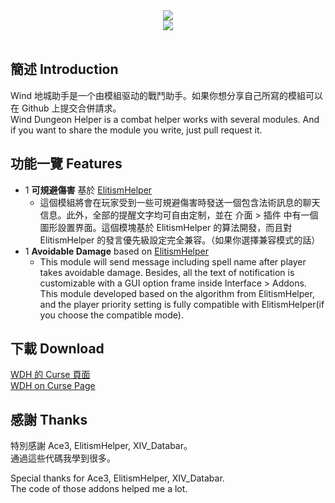 <div align="center">
<img src="https://github.com/fang2hou/WindDungeonHelper/blob/master/Title.png?raw=true"/><br>
<img src="https://img.shields.io/badge/Version-1.1.2-green.svg?longCache=true&style=flat"/>
</div><br>

## 簡述 Introduction
Wind 地城助手是一个由模組驱动的戰鬥助手。如果你想分享自己所寫的模組可以在 Github 上提交合併請求。  
Wind Dungeon Helper is a combat helper works with several modules. And if you want to share the module you write, just pull request it.

## 功能一覽 Features
- 1 **可規避傷害** 基於 [ElitismHelper](https://wow.curseforge.com/projects/elitismhelper)  
    - 這個模組將會在玩家受到一些可規避傷害時發送一個包含法術訊息的聊天信息。此外，全部的提醒文字均可自由定制，並在 介面 > 插件 中有一個圖形設置界面。這個模塊基於 ElitismHelper 的算法開發，而且對 ElitismHelper 的發言優先級設定完全兼容。（如果你選擇兼容模式的話）
- 1 **Avoidable Damage** based on [ElitismHelper](https://wow.curseforge.com/projects/elitismhelper)  
    - This module will send message including spell name after player takes avoidable damage. Besides, all the text of notification is customizable with a GUI option frame inside Interface > Addons. This module developed based on the algorithm from ElitismHelper, and the player priority setting is fully compatible with ElitismHelper(if you choose the compatible mode).

## 下載 Download
[WDH 的 Curse 頁面](https://wow.curseforge.com/projects/wind-dungeon-helper)  
[WDH on Curse Page](https://wow.curseforge.com/projects/wind-dungeon-helper)

## 感謝 Thanks
特別感謝  Ace3, ElitismHelper, XIV_Databar。  
通過這些代碼我學到很多。

Special thanks for Ace3, ElitismHelper, XIV_Databar.  
The code of those addons helped me a lot.